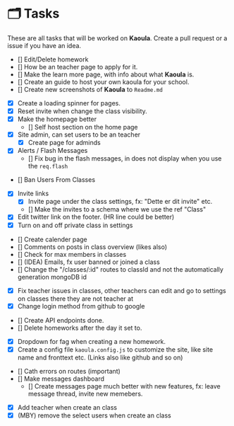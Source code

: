 # 🗂 Tasks

These are all tasks that will be worked on **Kaoula**. Create a pull request or a issue if you have an idea.

-   [] Edit/Delete homework
-   [] How be an teacher page to apply for it.
-   [] Make the learn more page, with info about what **Kaoula** is.
-   [] Create an guide to host your own kaoula for your school.
-   [] Create new screenshots of **Kaoula** to `Readme.md`
-   [x] Create a loading spinner for pages.
-   [x] Reset invite when change the class visibility.
-   [x] Make the homepage better
    -   [] Self host section on the home page
-   [x] Site admin, can set users to be an teacher
    -   [x] Create page for adminds
-   [x] Alerts / Flash Messages
    -   [] Fix bug in the flash messages, in does not display when you use the `req.flash`
-   [] Ban Users From Classes
-   [x] Invite links
    -   [x] Invite page under the class settings, fx: "Dette er dit invite" etc.
    -   [] Make the invites to a schema where we use the ref "Class"
-   [x] Edit twitter link on the footer. (HR line could be better)
-   [x] Turn on and off private class in settings
-   [] Create calender page
-   [] Comments on posts in class overview (likes also)
-   [] Check for max members in classes
-   [] (IDEA) Emails, fx user banned or joined a class
-   [] Change the "/classes/:id" routes to classId and not the automatically generation mongoDB id
-   [x] Fix teacher issues in classes, other teachers can edit and go to settings on classes there they are not teacher at
-   [x] Change login method from github to google
-   [] Create API endpoints done.
-   [] Delete homeworks after the day it set to.
-   [x] Dropdown for fag when creating a new homework.
-   [x] Create a config file `kaoula.config.js` to customize the site, like site name and fronttext etc. (Links also like github and so on)
-   [] Cath errors on routes (important)
-   [] Make messages dashboard
    -   [] Create messages page much better with new features, fx: leave message thread, invite new memebers.
-   [x] Add teacher when create an class
-   [x] (MBY) remove the select users when create an class
